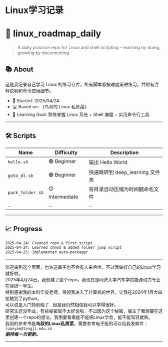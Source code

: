 # Linux学习记录
# 🐧 linux_roadmap_daily

> A daily practice repo for Linux and shell scripting – learning by doing, growing by documenting.

## 📚 About

这是我记录自己学习 Linux 的练习仓库，所有脚本都按难度渐进练习，并附有注释说明和命令使用细节。

- 📅 Started: 2025/04/24
- 💻 Based on: 《鸟哥的 Linux 私房菜》
- 🧠 Learning Goal: 熟练掌握 Linux 系统 + Shell 编程 + 实用命令行工具

---

## 🛠️ Scripts

| Name | Difficulty | Description |
|------|------------|-------------|
| `hello.sh` | 🟢 Beginner | 输出 Hello World |
| `goto_dl.sh` | 🟢 Beginner | 快速跳转到 deep_learning 文件夹 |
| `pack_folder.sh` | 🟡 Intermediate | 将目录自动压缩为时间戳命名文件 |
| ... | ... | ... |

---

## 📈 Progress

```bash
2025-04-24: Created repo & first script
2025-04-24: Learned chmod & added folder jump script
2025-04-25: Implemented auto-packager
```
---

欢迎来到这个页面，也许这辈子也不会有人来哈哈，不过我做好自己的Linux学习就好啦。  
2025年4月24日，我创建了这个repo，我现在是同济大学汽车学院能源动力专业在读研一学生。  
特别感谢我的本科毕设老师，带领我进入了计算机的世界，让我在2024年1月大四接触到了python。  
可以说是入门特别晚了...但是我仍然相信我可以学得很好。  
研究生还没毕业，有些秘密就不太好说啦，不过因为这个秘密，催生了我想要在这里创建一个repo的想法，我倒要看看能不能把Linux学会，能不能驾轻就熟。  
我用的参考书是**鸟叔的Linux私房菜**，需要参考电子版的可以给我发邮件：`luanyao@tongji.edu.cn`  
***期待每一次更新。***

---
